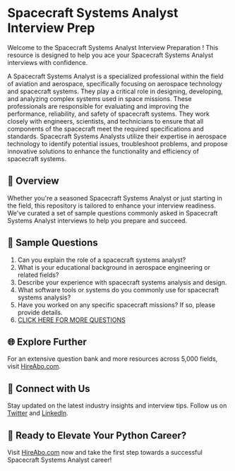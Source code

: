 # Spacecraft Systems Analyst Interview Prep

Welcome to the Spacecraft Systems Analyst Interview Preparation ! This resource is designed to help you ace your Spacecraft Systems Analyst interviews with confidence.

A Spacecraft Systems Analyst is a specialized professional within the field of aviation and aerospace, specifically focusing on aerospace technology and spacecraft systems. They play a critical role in designing, developing, and analyzing complex systems used in space missions. These professionals are responsible for evaluating and improving the performance, reliability, and safety of spacecraft systems. They work closely with engineers, scientists, and technicians to ensure that all components of the spacecraft meet the required specifications and standards. Spacecraft Systems Analysts utilize their expertise in aerospace technology to identify potential issues, troubleshoot problems, and propose innovative solutions to enhance the functionality and efficiency of spacecraft systems.

## 🚀 Overview

Whether you're a seasoned Spacecraft Systems Analyst or just starting in the field, this repository is tailored to enhance your interview readiness. We've curated a set of sample questions commonly asked in Spacecraft Systems Analyst interviews to help you prepare and succeed.

## 📝 Sample Questions

1. Can you explain the role of a spacecraft systems analyst?
2. What is your educational background in aerospace engineering or related fields?
3. Describe your experience with spacecraft systems analysis and design.
4. What software tools or systems do you commonly use for spacecraft systems analysis?
5. Have you worked on any specific spacecraft missions? If so, please provide details.
6. [CLICK HERE FOR MORE QUESTIONS](https://hireabo.com/job/14_4_11/Spacecraft%20Systems%20Analyst)

## 🌐 Explore Further

For an extensive question bank and more resources across 5,000 fields, visit [HireAbo.com](https://www.hireabo.com).

## 📱 Connect with Us

Stay updated on the latest industry insights and interview tips. Follow us on [Twitter](https://twitter.com/hireabo) and [LinkedIn](https://www.linkedin.com/in/hire-abo-3609972a8/).

## 🚀 Ready to Elevate Your Python Career?

Visit [HireAbo.com](https://www.hireabo.com) now and take the first step towards a successful Spacecraft Systems Analyst career!